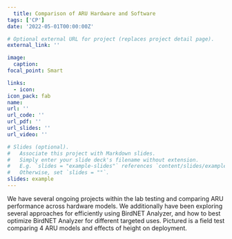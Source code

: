 ```yaml
---
  title: Comparison of ARU Hardware and Software
tags: ['CP']
date: '2022-05-01T00:00:00Z'

# Optional external URL for project (replaces project detail page).
external_link: ''

image:
  caption: 
focal_point: Smart

links:
  - icon: 
icon_pack: fab
name:
url: ''
url_code: ''
url_pdf: ''
url_slides: ''
url_video: ''

# Slides (optional).
#   Associate this project with Markdown slides.
#   Simply enter your slide deck's filename without extension.
#   E.g. `slides = "example-slides"` references `content/slides/example-slides.md`.
#   Otherwise, set `slides = ""`.
slides: example
---
```

  
We have several ongoing projects within the lab testing and comparing ARU performance across hardware models. We additionally have been exploring several approaches for efficiently using BirdNET Analyzer, and how to best optimize BirdNET Analyzer for different targeted uses. Pictured is a field test comparing 4 ARU models and effects of height on deployment.